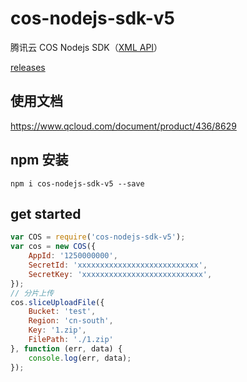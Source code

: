 # cos-nodejs-sdk-v5

腾讯云 COS Nodejs SDK（[XML API](https://www.qcloud.com/document/product/436/7751)）

[releases](https://github.com/tencentyun/cos-nodejs-sdk-v5/releases)

## 使用文档

https://www.qcloud.com/document/product/436/8629

## npm 安装

```
npm i cos-nodejs-sdk-v5 --save
```

## get started

```javascript
var COS = require('cos-nodejs-sdk-v5');
var cos = new COS({
    AppId: '1250000000',
    SecretId: 'xxxxxxxxxxxxxxxxxxxxxxxxxxx',
    SecretKey: 'xxxxxxxxxxxxxxxxxxxxxxxxxxx',
});
// 分片上传
cos.sliceUploadFile({
    Bucket: 'test',
    Region: 'cn-south',
    Key: '1.zip',
    FilePath: './1.zip'
}, function (err, data) {
    console.log(err, data);
});
```
